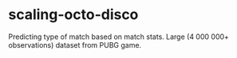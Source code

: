 # scaling-octo-disco
Predicting type of match based on match stats. Large (4 000 000+ observations) dataset from PUBG game. 
